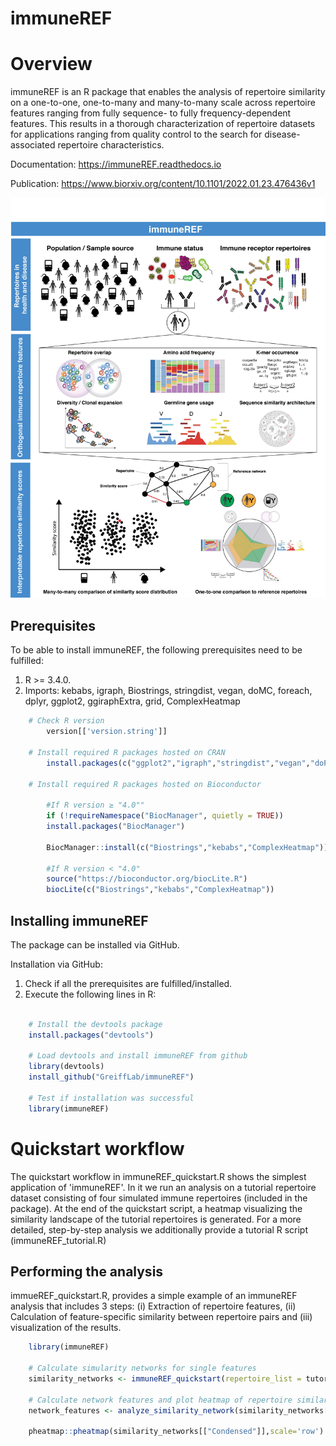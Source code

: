 # immuneREF

Overview
========

immuneREF is an R package that enables the analysis of repertoire similarity on a one-to-one, one-to-many and many-to-many scale across repertoire features ranging from fully sequence- to fully frequency-dependent features. This results in a thorough characterization of repertoire datasets for applications ranging from quality control to the search for disease-associated repertoire characteristics.

Documentation: https://immuneREF.readthedocs.io

Publication: https://www.biorxiv.org/content/10.1101/2022.01.23.476436v1

![alt text](docs/source/images/immuneREF_Figures-01.jpg?raw=true)

Prerequisites
-------------

To be able to install immuneREF, the following prerequisites need to be fulfilled:

1.  R >= 3.4.0.
2.  Imports: kebabs, igraph, Biostrings, stringdist, vegan, doMC, foreach, dplyr, ggplot2, ggiraphExtra, grid, ComplexHeatmap

```r 
    # Check R version
        version[['version.string']]

    # Install required R packages hosted on CRAN
        install.packages(c("ggplot2","igraph","stringdist","vegan","doParallel","foreach","dplyr","grid"))

    # Install required R packages hosted on Bioconductor 
    
        #If R version ≥ "4.0""
        if (!requireNamespace("BiocManager", quietly = TRUE))
        install.packages("BiocManager")
    
        BiocManager::install(c("Biostrings","kebabs","ComplexHeatmap"))
    
        #If R version < "4.0"
        source("https://bioconductor.org/biocLite.R")
        biocLite(c("Biostrings","kebabs","ComplexHeatmap"))
```

Installing immuneREF
--------------------

The package can be installed via GitHub.

Installation via GitHub:
1.  Check if all the prerequisites are fulfilled/installed.
2.  Execute the following lines in R:

```r

    # Install the devtools package
    install.packages("devtools")
    
    # Load devtools and install immuneREF from github 
    library(devtools)
    install_github("GreiffLab/immuneREF")
    
    # Test if installation was successful
    library(immuneREF)
```    


Quickstart workflow
===================

The quickstart workflow in immuneREF_quickstart.R shows the simplest application of 'immuneREF'. In it we run an analysis on a tutorial repertoire dataset consisting of four simulated immune repertoires (included in the package). At the end of the quickstart script, a heatmap visualizing the similarity landscape of the tutorial repertoires is generated. For a more detailed, step-by-step analysis we additionally provide a tutorial R script (immuneREF_tutorial.R)


Performing the analysis
-----------------------

immueREF_quickstart.R, provides a simple example of an immuneREF analysis that includes 3 steps: (i) Extraction of repertoire features, (ii) Calculation of feature-specific similarity between repertoire pairs and (iii) visualization of the results. 

```r
    library(immuneREF)
    
    # Calculate simularity networks for single features
    similarity_networks <- immuneREF_quickstart(repertoire_list = tutorial_repertoires)
    
    # Calculate network features and plot heatmap of repertoire similarities
    network_features <- analyze_similarity_network(similarity_networks[["Condensed"]])
    
    pheatmap::pheatmap(similarity_networks[["Condensed"]],scale='row')

```
